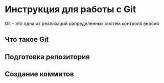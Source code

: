 # **Инструкция для работы с Git**

Git - это одна из реализаций рапределенных систем контроля версий

## Что такое Git

## Подготовка репозитория

## Создание коммитов